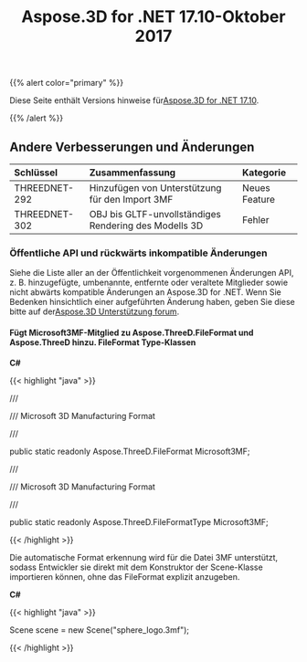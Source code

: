 ﻿---
title: Aspose.3D for .NET 17.10-Oktober 2017
type: docs
weight: 30
url: /de/net/aspose-3d-for-net-17-10-october-2017/
---
{{% alert color="primary" %}} 

Diese Seite enthält Versions hinweise für[Aspose.3D for .NET 17.10](https://www.nuget.org/packages/Aspose.3D/17.10.0).

{{% /alert %}} 
## **Andere Verbesserungen und Änderungen**

|**Schlüssel**|**Zusammenfassung**|**Kategorie**|
|:- |:- |:- |
|THREEDNET-292|Hinzufügen von Unterstützung für den Import 3MF|Neues Feature|
|THREEDNET-302|OBJ bis GLTF-unvollständiges Rendering des Modells 3D|Fehler|
### **Öffentliche API und rückwärts inkompatible Änderungen**
Siehe die Liste aller an der Öffentlichkeit vorgenommenen Änderungen API, z. B. hinzugefügte, umbenannte, entfernte oder veraltete Mitglieder sowie nicht abwärts kompatible Änderungen an Aspose.3D for .NET. Wenn Sie Bedenken hinsichtlich einer aufgeführten Änderung haben, geben Sie diese bitte auf der[Aspose.3D Unterstützung forum](https://forum.aspose.com/c/3d/18).
#### **Fügt Microsoft3MF-Mitglied zu Aspose.ThreeD.FileFormat und Aspose.ThreeD hinzu. FileFormat Type-Klassen**
**C#**

{{< highlight "java" >}}

 /// <summary>

/// Microsoft 3D Manufacturing Format

/// </summary>

public static readonly Aspose.ThreeD.FileFormat Microsoft3MF;



/// <summary>

/// Microsoft 3D Manufacturing Format

/// </summary>

public static readonly Aspose.ThreeD.FileFormatType Microsoft3MF;

{{< /highlight >}}

Die automatische Format erkennung wird für die Datei 3MF unterstützt, sodass Entwickler sie direkt mit dem Konstruktor der Scene-Klasse importieren können, ohne das FileFormat explizit anzugeben.

**C#**

{{< highlight "java" >}}

 Scene scene = new Scene("sphere_logo.3mf");

{{< /highlight >}}
